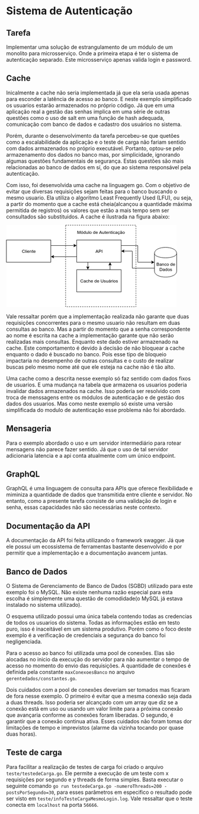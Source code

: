 # Sistema de Autenticação


## Tarefa
Implementar uma solução de estrangulamento de um módulo de um monolito para microsserviço.
Onde a primeira etapa é ter o sistema de autenticação separado. Este microsserviço apenas valida login e password.

## Cache
Inicalmente a cache não seria implementada já que ela seria usada apenas para esconder a latência de acesso ao banco. E neste exemplo simplificado os usuarios estarão armazenados no próprio código. Já que
em uma aplicação real a gestão das senhas implica em uma série de outras questões como o uso de salt em uma função de hash adequada, comunicação com banco de dados e cadastro dos usuários no sistema.

Porém, durante o desenvolvimento da tarefa percebeu-se que quetões como a escalabilidade da aplicação e o teste de carga não fariam sentido com dados armazenados no próprio executável. Portanto, optou-se pelo armazenamento dos dados no banco mas, por simplicidade,  ignorando algumas questões fundamentais de segurança. Estas questões são mais relacionadas ao banco de dados em sí, do que ao sistema responsável pela autenticação.

Com isso, foi desenvolvida uma cache na linguagem go. Com o objetivo de evitar que diversas requisições sejam feitas para o banco buscando o mesmo usuario. Ela utiliza o algoritmo Least Frequently Used (LFU), ou seja, a partir do momento que a cache está cheia(alcançou a quantidade máxima permitida de registros) os valores que estão a mais tempo sem ser consultados são substituidos. A cache é ilustrada na figura abaixo:

![alt text](autenticacao.jpg)

Vale ressaltar porém que a implementação realizada não garante que duas requisições concorrentes para o mesmo usuario não resultam em duas consultas ao banco. Mas a partir do momento que a senha correspondente ao nome é escrita na cache a implementação garante que não serão realizadas mais consultas. Enquanto este dado estiver armazenado na cache. Este comportamento é devido à decisão de não bloquear a cache enquanto o dado é buscado no banco. Pois esse tipo de bloqueio impactaria no desempenho de outras consultas e o custo de realizar buscas pelo mesmo nome até que ele esteja na cache não é tão alto.

Uma cache como a descrita nesse exemplo só faz sentido com dados fixos de usuarios. E uma mudança na tabela que armazena os usuarios poderia invalidar dados armazenados na cache. Isso poderia ser resolvido com troca de menssagens entre os módulos de autenticação e de gestão dos dados dos usuarios. Mas como neste exemplo só existe uma versão simplificada do modulo de autenticação esse problema não foi abordado.   


## Mensageria
Para o exemplo abordado o uso e um servidor intermediário para rotear mensagens não parece fazer sentido. Já que o uso de tal servidor adicionaria latencia e a api conta atualmente com um único endpoint.
## GraphQL
GraphQL é uma linguagem de consulta para APIs que oferece flexibilidade e 
miminiza a quantidade de dados que transmitida entre cliente e servidor. 
No entanto, como a presente tarefa consiste de uma validação de login e senha,
    essas capacidades não são necessárias neste contexto.
    
## Documentação da API
A documentação da API foi feita utilizando o framework swagger. Já que ele possui um ecossistema de ferramentas bastante desenvolvido e por permitir que a implementação e a documentação avancem juntas. 

## Banco de Dados
O Sistema de Gerenciamento de Banco de Dados (SGBD) utilizado para este exemplo foi o MySQL. Não existe nenhuma razão especial para esta escolha é simplemente uma questão de comodidade(o MySQL já estava instalado no sistema utilizado).

O esquema utilizado possui uma única tabela contendo todas as credencias de todos os usuarios do sistema. Todas as informações estão em testo puro, isso é inaceitável em um sistema produtivo. Porém como o foco deste exemplo é a verificação de credenciais a segurança do banco foi negligenciada.

Para o acesso ao banco foi utilizada uma pool de conexões. Elas são alocadas no inicio da execução do servidor para não aumentar o tempo de acesso no momento do envio das requisições. A quantidade de conexões é definida pela constante `maxConexoesBanco` no arquivo `gerentedados/constantes.go`. 

Dois cuidados com a pool de conexões deveriam ser tomados mas ficaram de fora nesse exemplo. O primeiro é evitar que a mesma conexão seja dada a duas threads. Isso poderia ser alcançado com um array que diz se a conexão está em uso ou usando um valor limite para a próxima conexão que avançaria conforme as conexões foram liberadas. O segundo, é garantir que a conexão continua ativa.
Esses cuidados não foram tomas dor limitações de tempo e imprevistos (alarme da vizinha tocando por quase duas horas). 
## Teste de carga 
Para facilitar a realização de testes de carga foi criado o arquivo `teste/testedeCarga.go`. Ele permite a execução de um teste com x requisições por segundo e y threads de forma simples. Basta executar o seguinte comando `go run testedeCarga.go -numeroThreads=200 -postsPorSegundo=30`, para esses parâmetros em especifico o resultado pode ser visto em `teste/infoTesteCargaMesmoLogin.log`. Vale ressaltar que o teste conecta em `localhost` na porta `56666`.


